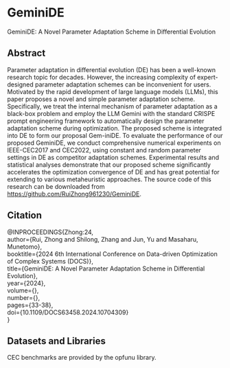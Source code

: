 # GeminiDE

GeminiDE: A Novel Parameter Adaptation Scheme in Differential Evolution  

## Abstract  
Parameter adaptation in differential evolution (DE) has been a well-known research topic for decades. However, the increasing complexity of expert-designed parameter adaptation schemes can be inconvenient for users. Motivated by the rapid development of large language models (LLMs), this paper proposes a novel and simple parameter adaptation scheme. Specifically, we treat the internal mechanism of parameter adaptation as a black-box problem and employ the LLM Gemini with the standard CRISPE prompt engineering framework to automatically design the parameter adaptation scheme during optimization. The proposed scheme is integrated into DE to form our proposal Gem-iniDE. To evaluate the performance of our proposed GeminiDE, we conduct comprehensive numerical experiments on IEEE-CEC2017 and CEC2022, using constant and random parameter settings in DE as competitor adaptation schemes. Experimental results and statistical analyses demonstrate that our proposed scheme significantly accelerates the optimization convergence of DE and has great potential for extending to various metaheuristic approaches. The source code of this research can be downloaded from https://github.com/RuiZhong961230/GeminiDE.

## Citation
@INPROCEEDINGS{Zhong:24,  
author={Rui, Zhong and Shilong, Zhang and Jun, Yu and Masaharu, Munetomo},  
booktitle={2024 6th International Conference on Data-driven Optimization of Complex Systems (DOCS)},  
title={GeminiDE: A Novel Parameter Adaptation Scheme in Differential Evolution},  
year={2024},  
volume={},  
number={},  
pages={33-38},  
doi={10.1109/DOCS63458.2024.10704309}  
}

## Datasets and Libraries
CEC benchmarks are provided by the opfunu library.

